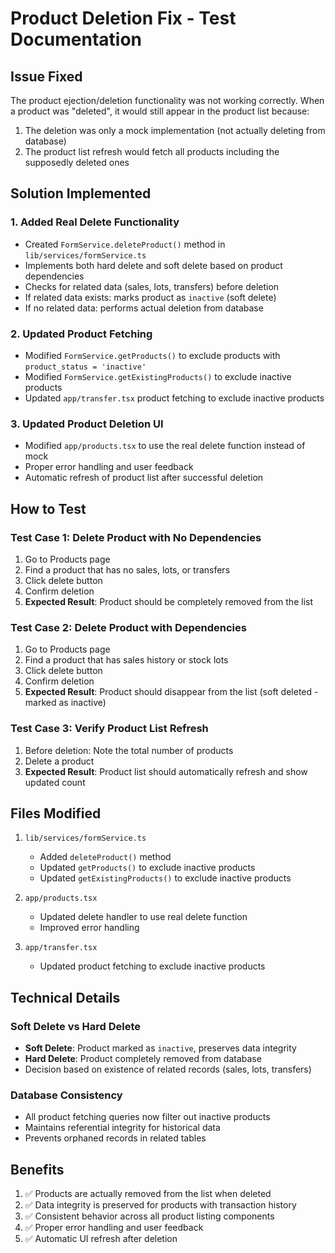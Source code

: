 # Product Deletion Fix - Test Documentation

## Issue Fixed
The product ejection/deletion functionality was not working correctly. When a product was "deleted", it would still appear in the product list because:

1. The deletion was only a mock implementation (not actually deleting from database)
2. The product list refresh would fetch all products including the supposedly deleted ones

## Solution Implemented

### 1. Added Real Delete Functionality
- Created `FormService.deleteProduct()` method in `lib/services/formService.ts`
- Implements both hard delete and soft delete based on product dependencies
- Checks for related data (sales, lots, transfers) before deletion
- If related data exists: marks product as `inactive` (soft delete)
- If no related data: performs actual deletion from database

### 2. Updated Product Fetching
- Modified `FormService.getProducts()` to exclude products with `product_status = 'inactive'`
- Modified `FormService.getExistingProducts()` to exclude inactive products
- Updated `app/transfer.tsx` product fetching to exclude inactive products

### 3. Updated Product Deletion UI
- Modified `app/products.tsx` to use the real delete function instead of mock
- Proper error handling and user feedback
- Automatic refresh of product list after successful deletion

## How to Test

### Test Case 1: Delete Product with No Dependencies
1. Go to Products page
2. Find a product that has no sales, lots, or transfers
3. Click delete button
4. Confirm deletion
5. **Expected Result**: Product should be completely removed from the list

### Test Case 2: Delete Product with Dependencies
1. Go to Products page
2. Find a product that has sales history or stock lots
3. Click delete button
4. Confirm deletion
5. **Expected Result**: Product should disappear from the list (soft deleted - marked as inactive)

### Test Case 3: Verify Product List Refresh
1. Before deletion: Note the total number of products
2. Delete a product
3. **Expected Result**: Product list should automatically refresh and show updated count

## Files Modified

1. `lib/services/formService.ts`
   - Added `deleteProduct()` method
   - Updated `getProducts()` to exclude inactive products
   - Updated `getExistingProducts()` to exclude inactive products

2. `app/products.tsx`
   - Updated delete handler to use real delete function
   - Improved error handling

3. `app/transfer.tsx`
   - Updated product fetching to exclude inactive products

## Technical Details

### Soft Delete vs Hard Delete
- **Soft Delete**: Product marked as `inactive`, preserves data integrity
- **Hard Delete**: Product completely removed from database
- Decision based on existence of related records (sales, lots, transfers)

### Database Consistency
- All product fetching queries now filter out inactive products
- Maintains referential integrity for historical data
- Prevents orphaned records in related tables

## Benefits
1. ✅ Products are actually removed from the list when deleted
2. ✅ Data integrity is preserved for products with transaction history
3. ✅ Consistent behavior across all product listing components
4. ✅ Proper error handling and user feedback
5. ✅ Automatic UI refresh after deletion
